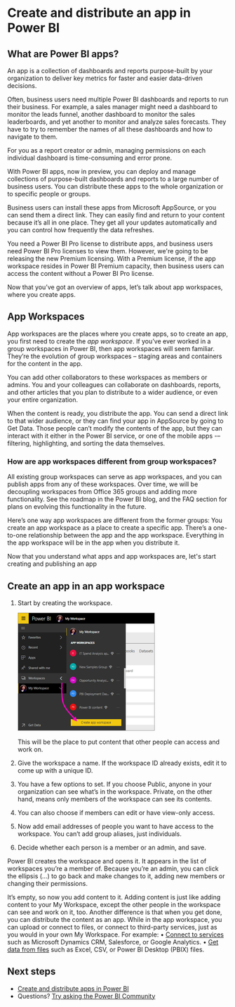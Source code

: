 <properties 
   pageTitle="Create and distribute an app in Power BI"
   description="Apps are a collection of dashboards and reports purpose-built by your organization to deliver key metrics for faster data-driven decisions."
   services="powerbi" 
   documentationCenter="" 
   authors="maggiesMSFT" 
   manager="erikre" 
   editor=""
   tags=""
   qualityFocus="no"
   qualityDate=""/>
 
<tags
   ms.service="powerbi"
   ms.devlang="NA"
   ms.topic="article"
   ms.tgt_pltfrm="NA"
   ms.workload="powerbi"
   ms.date="04/27/2017"
   ms.author="maggies"/>

# Create and distribute an app in Power BI

## What are Power BI apps?
An app is a collection of dashboards and reports purpose-built by your organization to deliver key metrics for faster and easier data-driven decisions. 

Often, business users need multiple Power BI dashboards and reports to run their business. For example, a sales manager might need a dashboard to monitor the leads funnel, another dashboard to monitor the sales leaderboards, and yet another to monitor and analyze sales forecasts. They have to try to remember the names of all these dashboards and how to navigate to them.

For you as a report creator or admin, managing permissions on each individual dashboard is time-consuming and error prone. 

With Power BI apps, now in preview, you can deploy and manage collections of purpose-built dashboards and reports to a large number of business users. You can distribute these apps to the whole organization or to specific people or groups.  

Business users can install these apps from Microsoft AppSource, or you can send them a direct link. They can easily find and return to your content because it’s all in one place. They get all your updates automatically and you can control how frequently the data refreshes.  

You need a Power BI Pro license to distribute apps, and business users need Power BI Pro licenses to view them. However, we're going to be releasing the new Premium licensing. With a Premium license, if the app workspace resides in Power BI Premium capacity, then business users can access the content without a Power BI Pro license.  

Now that you’ve got an overview of apps, let’s talk about app workspaces, where you create apps. 

## App Workspaces 

App workspaces are the places where you create apps, so to create an app, you first need to create the *app workspace*. If you’ve ever worked in a group workspaces in Power BI, then app workspaces will seem familiar. They’re the evolution of group workspaces – staging areas and containers for the content in the app. 

You can add other collaborators to these workspaces as members or admins. You and your colleagues can collaborate on dashboards, reports, and other articles that you plan to distribute to a wider audience, or even your entire organization. 

When the content is ready, you distribute the app. You can send a direct link to  that wider audience, or they can find your app in AppSource by going to Get Data. Those people can’t modify the contents of the app, but they can interact with it either in the Power BI service, or one of the mobile apps -– filtering, highlighting, and sorting the data themselves. 

### How are app workspaces different from group workspaces? 

All existing group workspaces can serve as app workspaces, and you can publish apps from any of these workspaces. Over time, we will be decoupling workspaces from Office 365 groups and adding more functionality.  See the roadmap in the Power BI blog, and the FAQ section for plans on evolving this functionality in the future. 

Here’s one way app workspaces are different from the former groups: You create an app workspace as a place to create a specific app. There’s a one-to-one relationship between the app and the app workspace. Everything in the app workspace will be in the app when you distribute it. 

Now that you understand what apps and app workspaces are, let's start creating and publishing an app 

## Create an app in an app workspace

1. Start by creating the workspace. 

     ![](media/powerbi-service-create-apps/power-bi-apps-create-app-workspace.png)

    This will be the place to put content that other people can access and work on.

2. Give the workspace a name. If the workspace ID already exists, edit it to come up with a unique ID.
3. You have a few options to set. If you choose Public, anyone in your organization can see what’s in the workspace. Private, on the other hand, means only members of the workspace can see its contents.
4. You can also choose if members can edit or have view-only access.
5. Now add email addresses of people you want to have access to the workspace. You can’t add group aliases, just individuals.
6. Decide whether each person is a member or an admin, and save.

Power BI creates the workspace and opens it. It appears in the list of workspaces you’re a member of. Because you’re an admin, you can click the ellipsis (…) to go back and make changes to it, adding new members or changing their permissions.

It’s empty, so now you add content to it. Adding content is just like adding content to your My Workspace, except the other people in the workspace can see and work on it, too. Another difference is that when you get done, you can distribute the content as an app. While in the app workspace, you can upload or connect to files, or connect to third-party services, just as you would in your own My Workspace. For example:
•	[Connect to services](powerbi-content-packs-services.md) such as Microsoft Dynamics CRM, Salesforce, or Google Analytics.
•	[Get data from files](powerbi-service-get-data-from-files.md) such as Excel, CSV, or Power BI Desktop (PBIX) files.



## Next steps
- [Create and distribute apps in Power BI](powerbi-service-create-apps.md)
- Questions? [Try asking the Power BI Community](http://community.powerbi.com/)
